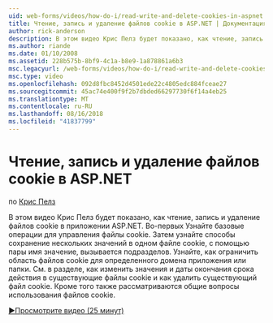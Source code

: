 ```yaml
---
uid: web-forms/videos/how-do-i/read-write-and-delete-cookies-in-aspnet
title: Чтение, запись и удаление файлов cookie в ASP.NET | Документация Майкрософт
author: rick-anderson
description: В этом видео Крис Пелз будет показано, как чтение, запись и удаление файлов cookie в приложении ASP.NET. Во-первых Узнайте базовые операции для управления cooki...
ms.author: riande
ms.date: 01/10/2008
ms.assetid: 228b575b-8bf9-4c1a-b8e9-1a878861a6b3
msc.legacyurl: /web-forms/videos/how-do-i/read-write-and-delete-cookies-in-aspnet
msc.type: video
ms.openlocfilehash: 092d8fbc8452d4501ede22c4805edc884fceae27
ms.sourcegitcommit: 45ac74e400f9f2b7dbded66297730f6f14a4eb25
ms.translationtype: MT
ms.contentlocale: ru-RU
ms.lasthandoff: 08/16/2018
ms.locfileid: "41837799"
---
```

<a name="read-write-and-delete-cookies-in-aspnet"></a>Чтение, запись и удаление файлов cookie в ASP.NET
====================
по [Крис Пелз](https://twitter.com/chrispels)

В этом видео Крис Пелз будет показано, как чтение, запись и удаление файлов cookie в приложении ASP.NET. Во-первых Узнайте базовые операции для управления файлы cookie. Затем узнайте способы сохранение нескольких значений в одном файле cookie, с помощью пары имя значение, вызывается подразделов. Узнайте, как ограничить область файлов cookie для определенного домена приложения или папки. См. в разделе, как изменить значения и даты окончания срока действия в существующие файлы cookie и как удалить существующий файл cookie. Кроме того также рассматриваются общие вопросы использования файлов cookie.

[&#9654;Просмотрите видео (25 минут)](https://channel9.msdn.com/Blogs/ASP-NET-Site-Videos/read-write-and-delete-cookies-in-aspnet)
